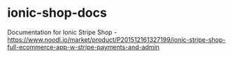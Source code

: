 # ionic-shop-docs
Documentation for Ionic Stripe Shop - https://www.noodl.io/market/product/P201512161327199/ionic-stripe-shop-full-ecommerce-app-w-stripe-payments-and-admin
